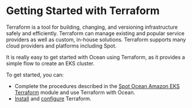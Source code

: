 # Getting Started with Terraform

Terraform is a tool for building, changing, and versioning infrastructure safely and efficiently. Terraform can manage existing and popular service providers as well as custom, in-house solutions. Terraform supports many cloud providers and platforms including Spot.

It is really easy to get started with Ocean using Terraform, as it provides a simple flow to create an EKS cluster.

To get started, you can:

- Complete the procedures described in the [Spot Ocean Amazon EKS Terraform](https://github.com/spotinst/terraform-spotinst-ocean-eks#spotinst-ocean-amazon-eks-terraform-module) module and use Terraform with Ocean.
- [Install](tools-and-provisioning/terraform/getting-started/install-terraform) and [configure](<(tools-and-provisioning/terraform/getting-started/configuration)>) Terraform.
